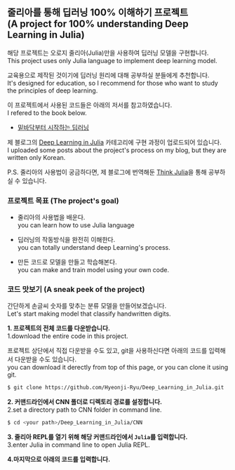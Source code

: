 ## 줄리아를 통해 딥러닝 100% 이해하기 프로젝트<br/>(A project for 100% understanding Deep Learning in Julia)

해당 프로젝트는 오로지 줄리아(Julia)만을 사용하여 딥러닝 모델을 구현합니다.  
This project uses only Julia language to implement deep learning model.

교육용으로 제작된 것이기에 딥러닝 원리에 대해 공부하실 분들에게 추천합니다.  
It's designed for education, so I recommend for those who want to study the principles of deep learning.

이 프로젝트에서 사용된 코드들은 아래의 저서를 참고하였습니다.  
I refered to the book below.

- [밑바닥부터 시작하는 딥러닝](https://www.hanbit.co.kr/store/books/look.php?p_code=B8475831198)

제 블로그의 [Deep Learning in Julia](https://hyeonji-ryu.github.io/categories/Deep-learning-in-Julia/) 카테고리에 구현 과정이 업로드되어 있습니다.  
I uploaded some posts about the project's process on my blog, but they are written only Korean.

P.S. 줄리아의 사용법이 궁금하다면, 제 블로그에 번역해둔 [Think Julia](https://hyeonji-ryu.github.io/categories/Think-Julia/)을 통해 공부하실 수 있습니다.

### 프로젝트 목표 (The project's goal)

- 줄리아의 사용법을 배운다.  
  you can learn how to use Julia language
  
- 딥러닝의 작동방식을 완전히 이해한다.  
  you can totally understand deep Learning's process.
  
- 만든 코드로 모델을 만들고 학습해본다.  
  you can make and train model using your own code.

### 코드 맛보기 (A sneak peek of the project)

간단하게 손글씨 숫자를 맞추는 분류 모델을 만들어보겠습니다.   
Let's start making model that classify handwritten digits. 

**1. 프로젝트의 전체 코드를 다운받습니다.**  
1.download the entire code in this project. 

프로젝트 상단에서 직접 다운받을 수도 있고, git을 사용하신다면 아래의 코드를 입력해서 다운받을 수도 있습니다.  
you can download it derectly from top of this page, or you can clone it using git. 

```bash
$ git clone https://github.com/Hyeonji-Ryu/Deep_Learning_in_Julia.git
```

**2. 커맨드라인에서 CNN 폴더로 디렉토리 경로를 설정합니다.**  
2.set a directory path to CNN folder in command line.

```bash
$ cd <your path>/Deep_Learning_in_Julia/CNN
```

**3. 줄리아 REPL를 열기 위해 해당 커맨드라인에서 `Julia`를 입력합니다.**  
3.enter Julia in command line to open Julia REPL.

**4.마지막으로 아래의 코드를 입력합니다.**

